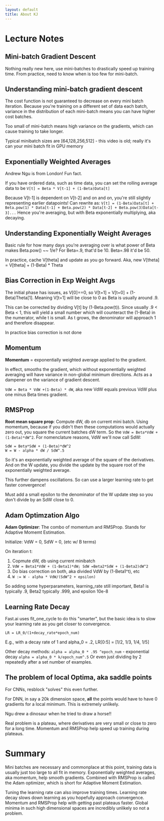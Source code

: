 ```yaml
---
layout: default
title: About KJ
---
```


# Lecture Notes

## Mini-batch Gradient Descent
Nothing really new here, use mini-batches to drastically speed up training time. From practice, need to know when is too few for mini-batch.

## Understanding mini-batch gradient descent
The cost function is not guaranteed to decrease on every mini batch iteration. Because you're training on a different set of data each batch, variance in the distribution of each mini-batch means you can have higher cost batches.

Too small of mini-batch means high variance on the gradients, which can cause training to take longer.

Typical minibatch sizes are [64,128,256,512] - this video is old; really it's can your mini batch fit in GPU memory

## Exponentially Weighted Averages
Andrew Ngu is from London! Fun fact.

If you have ordered data, such as time data, you can set the rolling average data to be `V[t] = Beta * V[t-1] + (1-Beta)Data[t]`

Because V[t-1] is dependent on V[t-2] and on and on, you're still slightly representing earlier datapoints! Can rewrite as:
    `V[t] = (1-Beta)Data[t] + Beta.pow(1) * Data[t-1] + Beta.pow(2) * Data[t-2] + Beta.pow(3)Data[t-3]...`
Hence you're averaging, but with Beta exponentially multiplying, aka decaying.

## Understanding Exponentially Weight Averages
Basic rule for how many days you're averaging over is what power of Beta makes Beta.pow() ~~ 1/e? For Beta=.9, that'd be 10. Beta=.98 it'd be 50.

In practice, cache V[theta] and update as you go forward. Aka, new V[theta] = V[theta] + (1-Beta) * Theta

## Bias Correction in Exp Weight Avgs
The initial phase has issues, as V[0]==0, so V[t=1] = V[t=0] + (1-Beta)Theta[1]. Meaning V[t=1] will be close to 0 as Beta is usually around .9.

This can be corrected by dividing V[t] by (1-Beta.pow(t)). Since usually .9 < Beta < 1, this will yield a small number which will counteract the (1-Beta) in the numerator, while t is small. As t grows, the denominator will approach 1 and therefore disappear.

In practice bias correction is not done

## Momentum
__Momentum__ = exponentially weighted average applied to the gradient.

In effect, smooths the gradient, which without exponentially weighted averaging will have variance in non-global minimum directions. Acts as a dampener on the variance of gradient descent.

`VdW = Beta * VdW +(1-Beta) * dW`, aka new VdW equals previous VdW plus one minus Beta times gradient.

## RMSProp
__Root mean square prop__: Compute dW, db on current mini batch. Using momentum, because if you didn't then these computations would actually zero out, you square the current batches dW term. So the `VdW = Beta*VdW + (1-Beta)*dW^2`. For nomenclature reasons, VdW we'll now call SdW:
```
SdW = Beta*SdW + (1-Beta)*dW^2
W = W - alpha * dW / SdW^.5
```

So it's an exponentially weighted average of the square of the derivatives. And on the W update, you divide the update by the square root of the exponentially weighted average.

This further dampens oscillations. So can use a larger learning rate to get faster convergence!

Must add a small epsilon to the denominator of the W update step so you don't divide by an SdW close to 0.

## Adam Optimzation Algo
__Adam Optimizer__: The combo of momentum and RMSProp. Stands for Adaptive Momemt Estimation.

Initialize: VdW = 0, SdW = 0, (etc w/ B terms)

On iteration t:
1. Copmute dW, db using current minibatch
1. `VdW = Beta1*VdW + (1-Beta1)*dW; SdW =Beta2*SdW + (1-Beta2)dW^2`
1. Do bias correction on both, aka divided VdW by (1-Beta1^t), etc
1. `W := W - alpha * VdW/(SdW^2 + epsilon)`

So adding some hyperparameters, learning_rate still important, Beta1 is typically .9, Beta2 typically .999, and epsilon 10e-8

## Learning Rate Decay
Fast.ai uses fit_one_cycle to do this "smarter", but the basic idea is to slow your learning rate as you get closer to convergence.

`LR = LR_0/(1+decay_rate*epoch_num)`

E.g., with a decay rate of 1 and alpha_0 = .2, LR[0:5] = [1/2, 1/3, 1/4, 1/5]

Other decay methods:
`alpha = alpha_0 * .95 ^epoch_num` - exponential decay
`alpha = alpha_0 * k/epoch_num^.5`
Or even just dividing by 2 repeatedly after a set number of examples.

## The problem of local Optima, aka saddle points
For CNNs, resblock "solves" this even further.

For DNN, in say a 20k dimension space, __all__ the points would have to have 0 gradients for a local minimum. This is extremely unlikely.

Ngu drew a dinosaur when he tried to draw a horse!!

Real problem is a plateau, where derivatives are very small or close to zero for a long time. Momentum and RMSProp help speed up training during plateaus.

# Summary
Mini batches are necessary and commonplace at this point, training data is usually just too large to all fit in memory. Exponentially weighted averages, aka momentum, help smooth gradients. Combined with RMSProp is called the Adam optimizer, which is short for Adaptive Moment Estimation.

Tuning the learning rate can also improve training times. Learning rate decay slows down learning as you hopefully approach convergence. Momentum and RMSProp help with getting past plateaus faster. Global minima in such high dimensional spaces are incredibly unlikely so not a problem.
